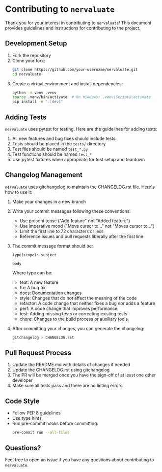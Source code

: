 # Contributing to `nervaluate`

Thank you for your interest in contributing to `nervaluate`! This document provides guidelines and instructions for contributing to the project.

## Development Setup

1. Fork the repository
2. Clone your fork:
   ```bash
   git clone https://github.com/your-username/nervaluate.git
   cd nervaluate
   ```
3. Create a virtual environment and install dependencies:
   ```bash
   python -m venv .venv
   source .venv/bin/activate  # On Windows: .venv\Scripts\activate
   pip install -e ".[dev]"
   ```

## Adding Tests

`nervaluate` uses pytest for testing. Here are the guidelines for adding tests:

1. All new features and bug fixes should include tests
2. Tests should be placed in the `tests/` directory
3. Test files should be named `test_*.py`
4. Test functions should be named `test_*`
5. Use pytest fixtures when appropriate for test setup and teardown


## Changelog Management

`nervaluate` uses gitchangelog to maintain the CHANGELOG.rst file. Here's how to use it:

1. Make your changes in a new branch
2. Write your commit messages following these conventions:
   - Use present tense ("Add feature" not "Added feature")
   - Use imperative mood ("Move cursor to..." not "Moves cursor to...")
   - Limit the first line to 72 characters or less
   - Reference issues and pull requests liberally after the first line

3. The commit message format should be:
   ```
   type(scope): subject

   body
   ```

   Where type can be:
   - feat: A new feature
   - fix: A bug fix
   - docs: Documentation changes
   - style: Changes that do not affect the meaning of the code
   - refactor: A code change that neither fixes a bug nor adds a feature
   - perf: A code change that improves performance
   - test: Adding missing tests or correcting existing tests
   - chore: Changes to the build process or auxiliary tools

4. After committing your changes, you can generate the changelog:
   ```bash
   gitchangelog > CHANGELOG.rst
   ```

## Pull Request Process

1. Update the README.md with details of changes if needed
2. Update the CHANGELOG.rst using gitchangelog
3. The PR will be merged once you have the sign-off of at least one other developer
4. Make sure all tests pass and there are no linting errors

## Code Style

- Follow PEP 8 guidelines
- Use type hints
- Run pre-commit hooks before committing:
  ```bash
  pre-commit run --all-files
  ```

## Questions?

Feel free to open an issue if you have any questions about contributing to `nervaluate`. 